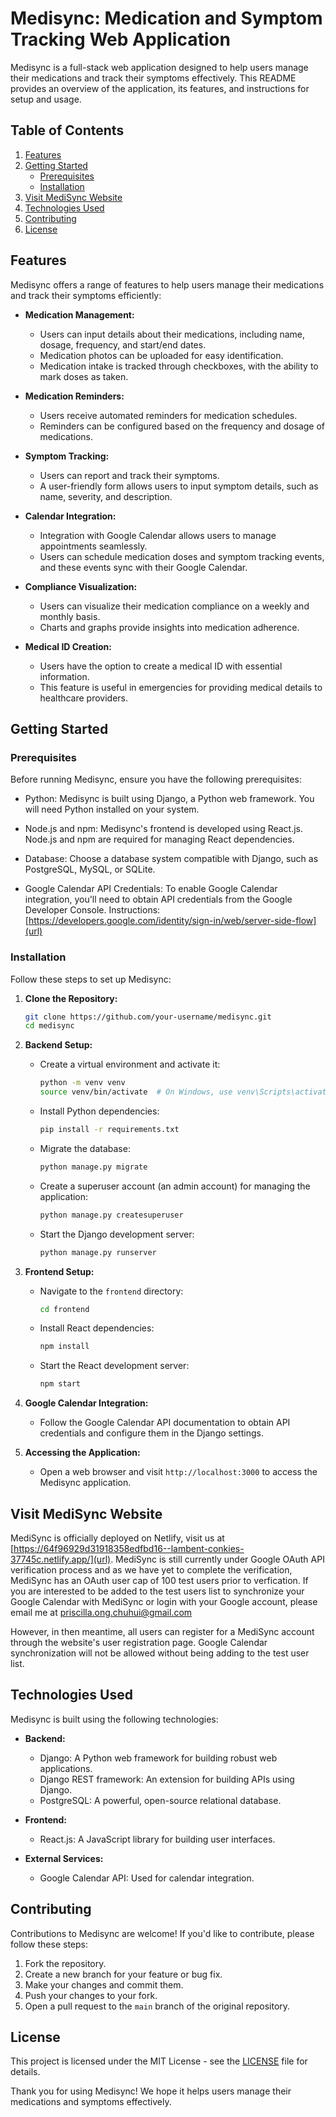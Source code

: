 # Medisync: Medication and Symptom Tracking Web Application

Medisync is a full-stack web application designed to help users manage their medications and track their symptoms effectively. This README provides an overview of the application, its features, and instructions for setup and usage.

## Table of Contents

1. [Features](#features)
2. [Getting Started](#getting-started)
    - [Prerequisites](#prerequisites)
    - [Installation](#installation)
3. [Visit MediSync Website](#visit-medisync-website)
4. [Technologies Used](#technologies-used)
5. [Contributing](#contributing)
6. [License](#license)

## Features

Medisync offers a range of features to help users manage their medications and track their symptoms efficiently:

- **Medication Management:**
    - Users can input details about their medications, including name, dosage, frequency, and start/end dates.
    - Medication photos can be uploaded for easy identification.
    - Medication intake is tracked through checkboxes, with the ability to mark doses as taken.

- **Medication Reminders:**
    - Users receive automated reminders for medication schedules.
    - Reminders can be configured based on the frequency and dosage of medications.

- **Symptom Tracking:**
    - Users can report and track their symptoms.
    - A user-friendly form allows users to input symptom details, such as name, severity, and description.

- **Calendar Integration:**
    - Integration with Google Calendar allows users to manage appointments seamlessly.
    - Users can schedule medication doses and symptom tracking events, and these events sync with their Google Calendar.

- **Compliance Visualization:**
    - Users can visualize their medication compliance on a weekly and monthly basis.
    - Charts and graphs provide insights into medication adherence.

- **Medical ID Creation:**
    - Users have the option to create a medical ID with essential information.
    - This feature is useful in emergencies for providing medical details to healthcare providers.

## Getting Started

### Prerequisites

Before running Medisync, ensure you have the following prerequisites:

- Python: Medisync is built using Django, a Python web framework. You will need Python installed on your system.

- Node.js and npm: Medisync's frontend is developed using React.js. Node.js and npm are required for managing React dependencies.

- Database: Choose a database system compatible with Django, such as PostgreSQL, MySQL, or SQLite.

- Google Calendar API Credentials: To enable Google Calendar integration, you'll need to obtain API credentials from the Google Developer Console. Instructions: [https://developers.google.com/identity/sign-in/web/server-side-flow](url)

### Installation

Follow these steps to set up Medisync:

1. **Clone the Repository:**

    ```bash
    git clone https://github.com/your-username/medisync.git
    cd medisync
    ```

2. **Backend Setup:**

    - Create a virtual environment and activate it:

        ```bash
        python -m venv venv
        source venv/bin/activate  # On Windows, use venv\Scripts\activate
        ```

    - Install Python dependencies:

        ```bash
        pip install -r requirements.txt
        ```

    - Migrate the database:

        ```bash
        python manage.py migrate
        ```

    - Create a superuser account (an admin account) for managing the application:

        ```bash
        python manage.py createsuperuser
        ```

    - Start the Django development server:

        ```bash
        python manage.py runserver
        ```

3. **Frontend Setup:**

    - Navigate to the `frontend` directory:

        ```bash
        cd frontend
        ```

    - Install React dependencies:

        ```bash
        npm install
        ```

    - Start the React development server:

        ```bash
        npm start
        ```

4. **Google Calendar Integration:**

    - Follow the Google Calendar API documentation to obtain API credentials and configure them in the Django settings.

5. **Accessing the Application:**

    - Open a web browser and visit `http://localhost:3000` to access the Medisync application.

## Visit MediSync Website

MediSync is officially deployed on Netlify, visit us at [https://64f96929d31918358edfbd16--lambent-conkies-37745c.netlify.app/](url). 
MediSync is still currently under Google OAuth API verification process and as we have yet to complete the verification, 
MediSync has an OAuth user cap of 100 test users prior to verfication. 
If you are interested to be added to the test users list to synchronize your Google Calendar with MediSync or login with your Google account, 
please email me at priscilla.ong.chuhui@gmail.com

However, in then meantime, all users can register for a MediSync account through the website's user registration page. 
Google Calendar synchronization will not be allowed without being adding to the test user list.


## Technologies Used

Medisync is built using the following technologies:

- **Backend:**
    - Django: A Python web framework for building robust web applications.
    - Django REST framework: An extension for building APIs using Django.
    - PostgreSQL: A powerful, open-source relational database.

- **Frontend:**
    - React.js: A JavaScript library for building user interfaces.

- **External Services:**
    - Google Calendar API: Used for calendar integration.

## Contributing

Contributions to Medisync are welcome! If you'd like to contribute, please follow these steps:

1. Fork the repository.
2. Create a new branch for your feature or bug fix.
3. Make your changes and commit them.
4. Push your changes to your fork.
5. Open a pull request to the `main` branch of the original repository.

## License

This project is licensed under the MIT License - see the [LICENSE](LICENSE) file for details.

Thank you for using Medisync! We hope it helps users manage their medications and symptoms effectively.
